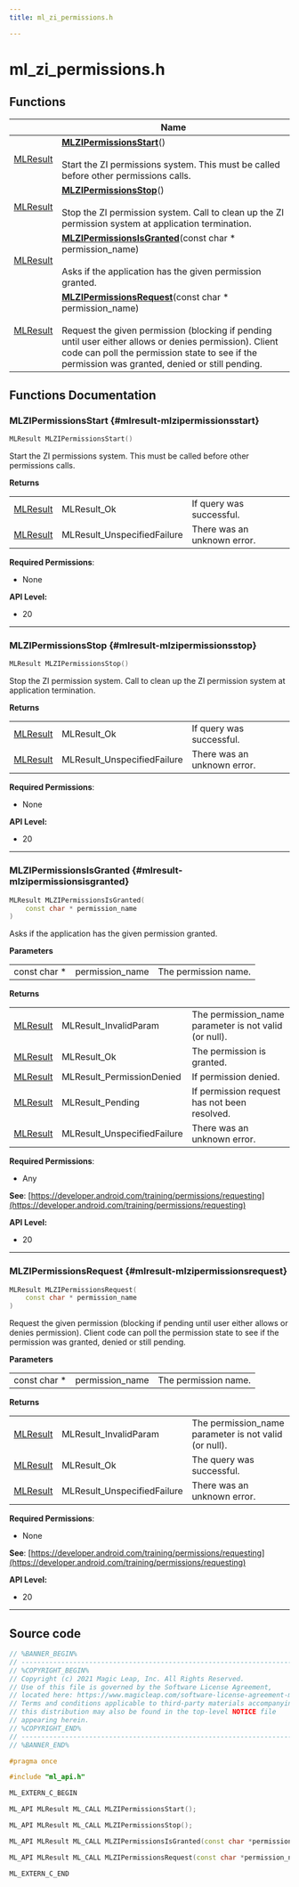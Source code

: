 ```yaml
---
title: ml_zi_permissions.h

---
```


# ml_zi_permissions.h



## Functions

|                | Name           |
| -------------- | -------------- |
| [MLResult](/versioned_docs/version-14-Jun-2023/api-ref/api/Modules/group___platform/group___platform.md#int32-t-mlresult) | **[MLZIPermissionsStart](/versioned_docs/version-14-Jun-2023/api-ref/api/Modules/group___z_i/group___z_i.md#mlresult-mlzipermissionsstart)**()<br></br>Start the ZI permissions system. This must be called before other permissions calls.  |
| [MLResult](/versioned_docs/version-14-Jun-2023/api-ref/api/Modules/group___platform/group___platform.md#int32-t-mlresult) | **[MLZIPermissionsStop](/versioned_docs/version-14-Jun-2023/api-ref/api/Modules/group___z_i/group___z_i.md#mlresult-mlzipermissionsstop)**()<br></br>Stop the ZI permission system. Call to clean up the ZI permission system at application termination.  |
| [MLResult](/versioned_docs/version-14-Jun-2023/api-ref/api/Modules/group___platform/group___platform.md#int32-t-mlresult) | **[MLZIPermissionsIsGranted](/versioned_docs/version-14-Jun-2023/api-ref/api/Modules/group___z_i/group___z_i.md#mlresult-mlzipermissionsisgranted)**(const char * permission_name)<br></br>Asks if the application has the given permission granted.  |
| [MLResult](/versioned_docs/version-14-Jun-2023/api-ref/api/Modules/group___platform/group___platform.md#int32-t-mlresult) | **[MLZIPermissionsRequest](/versioned_docs/version-14-Jun-2023/api-ref/api/Modules/group___z_i/group___z_i.md#mlresult-mlzipermissionsrequest)**(const char * permission_name)<br></br>Request the given permission (blocking if pending until user either allows or denies permission). Client code can poll the permission state to see if the permission was granted, denied or still pending.  |



## Functions Documentation

### MLZIPermissionsStart {#mlresult-mlzipermissionsstart}

```cpp
MLResult MLZIPermissionsStart()
```

Start the ZI permissions system. This must be called before other permissions calls. 


**Returns**

|  |   |   |
|--|--|--|
| [MLResult](/versioned_docs/version-14-Jun-2023/api-ref/api/Modules/group___platform/group___platform.md#int32-t-mlresult) |MLResult_Ok|If query was successful. |
| [MLResult](/versioned_docs/version-14-Jun-2023/api-ref/api/Modules/group___platform/group___platform.md#int32-t-mlresult) |MLResult_UnspecifiedFailure|There was an unknown error.|
**Required Permissions**:

  * None 





**API Level:**
  * 20




-----------

### MLZIPermissionsStop {#mlresult-mlzipermissionsstop}

```cpp
MLResult MLZIPermissionsStop()
```

Stop the ZI permission system. Call to clean up the ZI permission system at application termination. 


**Returns**

|  |   |   |
|--|--|--|
| [MLResult](/versioned_docs/version-14-Jun-2023/api-ref/api/Modules/group___platform/group___platform.md#int32-t-mlresult) |MLResult_Ok|If query was successful. |
| [MLResult](/versioned_docs/version-14-Jun-2023/api-ref/api/Modules/group___platform/group___platform.md#int32-t-mlresult) |MLResult_UnspecifiedFailure|There was an unknown error.|
**Required Permissions**:

  * None 





**API Level:**
  * 20




-----------

### MLZIPermissionsIsGranted {#mlresult-mlzipermissionsisgranted}

```cpp
MLResult MLZIPermissionsIsGranted(
    const char * permission_name
)
```

Asks if the application has the given permission granted. 

**Parameters**

|  |   |   |
|--|--|--|
| const char * |permission_name|The permission name.|

**Returns**

|  |   |   |
|--|--|--|
| [MLResult](/versioned_docs/version-14-Jun-2023/api-ref/api/Modules/group___platform/group___platform.md#int32-t-mlresult) |MLResult_InvalidParam|The permission_name parameter is not valid (or null). |
| [MLResult](/versioned_docs/version-14-Jun-2023/api-ref/api/Modules/group___platform/group___platform.md#int32-t-mlresult) |MLResult_Ok|The permission is granted. |
| [MLResult](/versioned_docs/version-14-Jun-2023/api-ref/api/Modules/group___platform/group___platform.md#int32-t-mlresult) |MLResult_PermissionDenied|If permission denied. |
| [MLResult](/versioned_docs/version-14-Jun-2023/api-ref/api/Modules/group___platform/group___platform.md#int32-t-mlresult) |MLResult_Pending|If permission request has not been resolved. |
| [MLResult](/versioned_docs/version-14-Jun-2023/api-ref/api/Modules/group___platform/group___platform.md#int32-t-mlresult) |MLResult_UnspecifiedFailure|There was an unknown error.|
**Required Permissions**:

  * Any 




**See**: [https://developer.android.com/training/permissions/requesting](https://developer.android.com/training/permissions/requesting)


**API Level:**
  * 20




-----------

### MLZIPermissionsRequest {#mlresult-mlzipermissionsrequest}

```cpp
MLResult MLZIPermissionsRequest(
    const char * permission_name
)
```

Request the given permission (blocking if pending until user either allows or denies permission). Client code can poll the permission state to see if the permission was granted, denied or still pending. 

**Parameters**

|  |   |   |
|--|--|--|
| const char * |permission_name|The permission name.|

**Returns**

|  |   |   |
|--|--|--|
| [MLResult](/versioned_docs/version-14-Jun-2023/api-ref/api/Modules/group___platform/group___platform.md#int32-t-mlresult) |MLResult_InvalidParam|The permission_name parameter is not valid (or null). |
| [MLResult](/versioned_docs/version-14-Jun-2023/api-ref/api/Modules/group___platform/group___platform.md#int32-t-mlresult) |MLResult_Ok|The query was successful. |
| [MLResult](/versioned_docs/version-14-Jun-2023/api-ref/api/Modules/group___platform/group___platform.md#int32-t-mlresult) |MLResult_UnspecifiedFailure|There was an unknown error.|
**Required Permissions**:

  * None 




**See**: [https://developer.android.com/training/permissions/requesting](https://developer.android.com/training/permissions/requesting)


**API Level:**
  * 20




-----------



## Source code

```cpp
// %BANNER_BEGIN%
// ---------------------------------------------------------------------
// %COPYRIGHT_BEGIN%
// Copyright (c) 2021 Magic Leap, Inc. All Rights Reserved.
// Use of this file is governed by the Software License Agreement,
// located here: https://www.magicleap.com/software-license-agreement-ml2
// Terms and conditions applicable to third-party materials accompanying
// this distribution may also be found in the top-level NOTICE file
// appearing herein.
// %COPYRIGHT_END%
// ---------------------------------------------------------------------
// %BANNER_END%

#pragma once

#include "ml_api.h"

ML_EXTERN_C_BEGIN

ML_API MLResult ML_CALL MLZIPermissionsStart();

ML_API MLResult ML_CALL MLZIPermissionsStop();

ML_API MLResult ML_CALL MLZIPermissionsIsGranted(const char *permission_name);

ML_API MLResult ML_CALL MLZIPermissionsRequest(const char *permission_name);

ML_EXTERN_C_END
```



